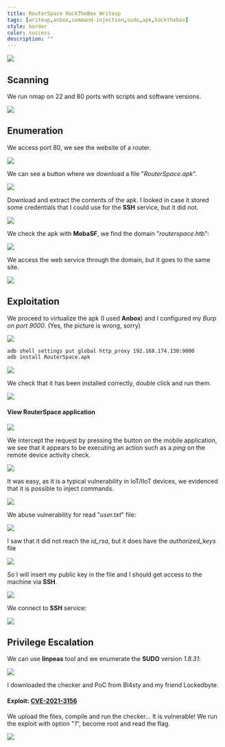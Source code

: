 ```yaml
---
title: RouterSpace HackTheBox Writeup
tags: [writeup,anbox,command-injection,sudo,apk,hackthebox]
style: border
color: success
description: ""
---
```



![](https://raw.githubusercontent.com/m3n0sd0n4ld/m3n0sd0n4ld.github.io/main/_posts/RouterSpace/1.png)

## Scanning
We run nmap on 22 and 80 ports with scripts and software versions.

![](https://raw.githubusercontent.com/m3n0sd0n4ld/m3n0sd0n4ld.github.io/main/_posts/RouterSpace/2.png)

## Enumeration
We access port 80, we see the website of a router.

![](https://raw.githubusercontent.com/m3n0sd0n4ld/m3n0sd0n4ld.github.io/main/_posts/RouterSpace/3.png)

We can see a button where we download a file "*RouterSpace.apk*".

![](https://raw.githubusercontent.com/m3n0sd0n4ld/m3n0sd0n4ld.github.io/main/_posts/RouterSpace/4.png)

Download and extract the contents of the apk. I looked in case it stored some credentials that I could use for the **SSH** service, but it did not.

![](https://raw.githubusercontent.com/m3n0sd0n4ld/m3n0sd0n4ld.github.io/main/_posts/RouterSpace/5.png)

We check the apk with **MobaSF**, we find the domain "*routerspace.htb*":

![](https://raw.githubusercontent.com/m3n0sd0n4ld/m3n0sd0n4ld.github.io/main/_posts/RouterSpace/6.png)

We access the web service through the domain, but it goes to the same site.

![](https://raw.githubusercontent.com/m3n0sd0n4ld/m3n0sd0n4ld.github.io/main/_posts/RouterSpace/7.png)


## Exploitation
We proceed to virtualize the apk (I used **Anbox**) and I configured my *Burp on port 9000*. (Yes, the picture is wrong, sorry)

![](https://raw.githubusercontent.com/m3n0sd0n4ld/m3n0sd0n4ld.github.io/main/_posts/RouterSpace/11.png)

```bash
adb shell settings put global http_proxy 192.168.174.130:9000
adb install RouterSpace.apk
```

![](https://raw.githubusercontent.com/m3n0sd0n4ld/m3n0sd0n4ld.github.io/main/_posts/RouterSpace/8.png)

We check that it has been installed correctly, double click and run them.

![](https://raw.githubusercontent.com/m3n0sd0n4ld/m3n0sd0n4ld.github.io/main/_posts/RouterSpace/9.png)

#### View RouterSpace application
![](https://raw.githubusercontent.com/m3n0sd0n4ld/m3n0sd0n4ld.github.io/main/_posts/RouterSpace/10.png)

We intercept the request by pressing the button on the mobile application, we see that it appears to be executing an action such as a *ping* on the remote device activity check.

![](https://raw.githubusercontent.com/m3n0sd0n4ld/m3n0sd0n4ld.github.io/main/_posts/RouterSpace/12.png)

It was easy, as it is a typical vulnerability in IoT/IIoT devices, we evidenced that it is possible to inject commands.

![](https://raw.githubusercontent.com/m3n0sd0n4ld/m3n0sd0n4ld.github.io/main/_posts/RouterSpace/13.png)

We abuse vulnerability for read "*user.txt*" file:

![](https://raw.githubusercontent.com/m3n0sd0n4ld/m3n0sd0n4ld.github.io/main/_posts/RouterSpace/14.png)

I saw that it did not reach the *id_rsa*, but it does have the *authorized_keys* file

![](https://raw.githubusercontent.com/m3n0sd0n4ld/m3n0sd0n4ld.github.io/main/_posts/RouterSpace/15.png)

So I will insert my public key in the file and I should get access to the machine via **SSH**.

![](https://raw.githubusercontent.com/m3n0sd0n4ld/m3n0sd0n4ld.github.io/main/_posts/RouterSpace/16.png)

We connect to **SSH** service:

![](https://raw.githubusercontent.com/m3n0sd0n4ld/m3n0sd0n4ld.github.io/main/_posts/RouterSpace/17.png)


## Privilege Escalation
We can use **linpeas** tool and we enumerate the **SUDO** version *1.8.31*:

![](https://raw.githubusercontent.com/m3n0sd0n4ld/m3n0sd0n4ld.github.io/main/_posts/RouterSpace/18.png)

I downloaded the checker and PoC from Bl4sty and my friend Lockedbyte.
#### Exploit: [CVE-2021-3156](https://github.com/m3n0sd0n4ld/CVE-Exploits/tree/main/CVE-2021-3156)

We upload the files, compile and run the checker... It is vulnerable! We run the exploit with option "*1*", become root and read the flag.

![](https://raw.githubusercontent.com/m3n0sd0n4ld/m3n0sd0n4ld.github.io/main/_posts/RouterSpace/19.png)




